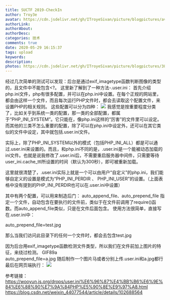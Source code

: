 ```yaml
---
title: SUCTF 2019-CheckIn
author: Troy3e
avatar: https://cdn.jsdelivr.net/gh/ITroyeSivan/picture/blogpictures/avatar.jpg
authorLink: 
authorAbout: 
authorDesc:
categories: 技术
comments: true
date: 2020-05-29 16:15:37
tags: upload
keywords:
description:
photos: https://cdn.jsdelivr.net/gh/ITroyeSivan/picture/blogpictures/385bd477f37b3a5cfec21c9bf00f76129e67a0e8.jpg@1320w_742h.jpg
---
```

经过几次简单的测试可以发现：后台是通过exif_imagetype函数判断图像的类型的，且文件中不能包含<?。
这里新了解到了一种方法-.user.ini：
首先介绍php.ini文件，php有很多配置，并可以在php.ini中设置。在每个正规的网站里，都会由这样一个文件，而且每次运行PHP文件时，都会去读取这个配置文件，来设置PHP的相关规则。
这些配置可以分为四种：
![](https://cdn.jsdelivr.net/gh/ITroyeSivan/picture/blogpictures/2014103002272568560.jpg)
我感觉是按重要程度分类了，比如关乎到系统一类的配置，那一类的全部配置，都属于“PHP_INI_SYSTEM”。它只能在，像php.ini这样的“厉害”的文件里可以设定。而其他的三类不怎么重要的配置，除了可以在php.ini中设定外，还可以在其它类似的文件中设定，其中就包括.user.ini文件。

实际上，除了PHP_INI_SYSTEM以外的模式（包括PHP_INI_ALL）都是可以通过.user.ini来设置的。而且，和php.ini不同的是，.user.ini是一个能被动态加载的ini文件。也就是说我修改了.user.ini后，不需要重启服务器中间件，只需要等待user_ini.cache_ttl所设置的时间（默认为300秒），即可被重新加载。

这里就很清楚了，.user.ini实际上就是一个可以由用户“自定义”的php.ini，我们能够自定义的设置是模式为“PHP_INI_PERDIR 、 PHP_INI_USER”的设置。（上面表格中没有提到的PHP_INI_PERDIR也可以在.user.ini中设置）

其中有两个配置，可以用来制造后门：
auto_append_file、auto_prepend_file
指定一个文件，自动包含在要执行的文件前，类似于在文件前调用了require()函数。而auto_append_file类似，只是在文件后面包含。 使用方法很简单，直接写在.user.ini中：

auto_prepend_file=test.jpg

那么当我们访问此目录下的任何一个文件时，都会去包含test.jpg

因为后台用exif_imagetype函数检测文件类型，所以我们在文件前加上图片的特征，来绕过检测。
GIF89a                  
auto_prepend_file=a.jpg 
随后制作一个图片马或者分别上传.user.ini和a.jpg都行
最后在网页端执行：
![](https://cdn.jsdelivr.net/gh/ITroyeSivan/picture/blogpictures/fyubwifgyubgiouwrg.jpg)



参考链接：
https://wooyun.js.org/drops/user.ini%E6%96%87%E4%BB%B6%E6%9E%84%E6%88%90%E7%9A%84PHP%E5%90%8E%E9%97%A8.html
https://blog.csdn.net/weixin_44077544/article/details/102688564
